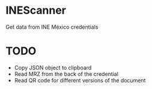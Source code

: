 # INEScanner
Get data from INE México credentials

# TODO

* Copy JSON object to clipboard
* Read MRZ from the back of the credential
* Read QR code for different versions of the document



